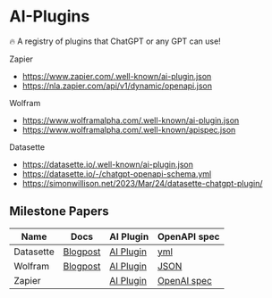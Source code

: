 # AI-Plugins

🔥 A registry of plugins that ChatGPT or any GPT can use!

Zapier
 - https://www.zapier.com/.well-known/ai-plugin.json
 - https://nla.zapier.com/api/v1/dynamic/openapi.json

 Wolfram
 - https://www.wolframalpha.com/.well-known/ai-plugin.json
 - https://www.wolframalpha.com/.well-known/apispec.json

Datasette
 - https://datasette.io/.well-known/ai-plugin.json
 - https://datasette.io/-/chatgpt-openapi-schema.yml
 - https://simonwillison.net/2023/Mar/24/datasette-chatgpt-plugin/

## Milestone Papers

|  Name   |       Docs       |    AI Plugin    | OpenAPI spec     |
|-----|--------------|------------------|--------------| 
| Datasette |  [Blogpost](https://simonwillison.net/2023/Mar/24/datasette-chatgpt-plugin/)  |   [AI Plugin](https://datasette.io/.well-known/ai-plugin.json)         | [yml](https://datasette.io/-/chatgpt-openapi-schema.yml)  | 
| Wolfram |   [Blogpost](https://writings.stephenwolfram.com/2023/03/chatgpt-gets-its-wolfram-superpowers/) | [AI Plugin](https://www.wolframalpha.com/.well-known/ai-plugin.json) | [JSON](https://www.wolframalpha.com/.well-known/apispec.json) |
| Zapier |    | [AI Plugin](https://www.zapier.com/.well-known/ai-plugin.json) |  [OpenAI spec](https://nla.zapier.com/api/v1/dynamic/openapi.json)  |
